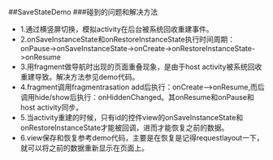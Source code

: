 ##SaveStateDemo
###碰到的问题和解决方法

- 1.通过横竖屏切换，模拟activity在后台被系统回收重建事件。
- 2.onSaveInstanceState和onRestoreInstanceState执行时间周期：onPause->onSaveInstanceState->onCreate->onRestoreInstanceState->onResume
- 3.用fragment做导航时出现的页面重叠现象，是由于host activity被系统回收重建导致。解决方法参见demo代码。
- 4.fragment调用fragmentrasation add后执行：onCreate-->onResume,而后调用hide/show后执行：onHiddenChanged。其onResume和onPause和host activity同步。
- 5.当activity重建的时候，只有id的控件view的onSaveInstanceState和onRestoreInstanceState才能被回调，进而才能恢复之前的数据。
- 6.view保存和恢复参考demo代码，主要是在恢复是记得requestlayout一下，就可以将之前的数据重新显示在页面上。